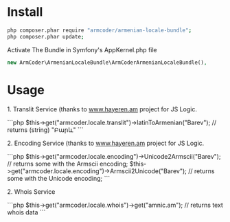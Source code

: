 Install
=======
```bash
php composer.phar require "armcoder/armenian-locale-bundle";
php composer.phar update;
```
Activate The Bundle in Symfony's  AppKernel.php file
```php
new ArmCoder\ArmenianLocaleBundle\ArmCoderArmenianLocaleBundle(),
```
Usage
=============
<p>1. Translit Service (thanks to <a target="_blank" href="http://hayeren.am/">www.hayeren.am</a> project for JS Logic.</p>
```php
$this->get("armcoder.locale.translit")->latinToArmenian("Barev");  // returns (string) "Բարև"
```
<p>2. Encoding Service (thanks to <a target="_blank" href="http://hayeren.am/">www.hayeren.am</a> project for JS Logic.</p>
```php
$this->get("armcoder.locale.encoding")->Unicode2Armscii("Barev");  // returns some with the Armscii encoding;
$this->get("armcoder.locale.encoding")->Armscii2Unicode("Barev");  // returns some with the Unicode encoding;
```

<p>2. Whois Service</p>
```php
$this->get("armcoder.locale.whois")->get("amnic.am");  // returns text whois data
```
